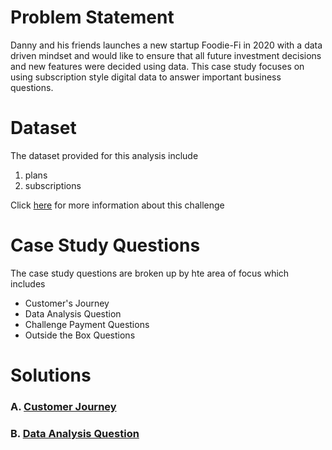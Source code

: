  # Problem Statement
Danny and his friends launches a new startup Foodie-Fi in 2020 with a data driven mindset and would like to ensure that all future investment decisions and new features were decided using data. This case study focuses on using subscription style digital data to answer important business questions.

# Dataset
The dataset provided for this analysis include
1. plans
2. subscriptions

Click [here](https://8weeksqlchallenge.com/case-study-3/) for more information about this challenge

# Case Study Questions
The case study questions are broken up by hte area of focus which includes
* Customer's Journey
* Data Analysis Question
* Challenge Payment Questions
* Outside the Box Questions

# Solutions
### A. [Customer Journey](https://github.com/Chiamaka-Rita/8-Week-SQL-Challenge/blob/main/Case%20Study%20%233%20-%20Foodie-Fi/Customer%20Journey.md)
### B. [Data Analysis Question](https://github.com/Chiamaka-Rita/8-Week-SQL-Challenge/blob/main/Case%20Study%20%233%20-%20Foodie-Fi/Data%20Analysis%20Question.md)
